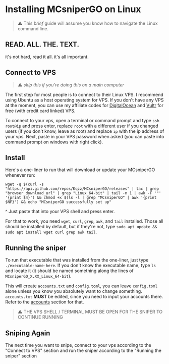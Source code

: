 # Installing MCsniperGO on Linux

> ⚠️ This *brief* guide will assume you know how to navigate the Linux command line.


## READ. ALL. THE. TEXT.
it's not hard, read it all. it's all important.

## Connect to VPS

> ⚠️ *skip this if you're doing this on a main computer*

The first step for most people is to connect to their Linux VPS. I recommend using Ubuntu as a host operating system for VPS. If you don't have any VPS at the moment, you can use my affiliate codes for [DigitalOcean](https://m.do.co/c/c6b4729acf8c) and [Vultr](https://www.vultr.com/?ref=8671284-6G) for free (with credit card linked) VPS.

To connect to your vps, open a terminal or command prompt and type `ssh root@ip` and press enter, replace `root` with a different user if you changed users (if you don't know, leave as root) and replace `ip` with the ip address of your vps. Next, paste in your VPS password when asked (you can paste into command prompt on windows with right click).

## Install

Here's a one-liner to run that will download or update your MCsniperGO whenever run:

`wget -q $(curl -s "https://api.github.com/repos/Kqzz/MCsniperGO/releases" | tac | grep "browser_download_url" | grep "Linux_64-bit" | tail -n 1 | awk -F '"' '{print $4}') && chmod +x $(ls -l | grep "MCsniperGO" | awk '{print $NF}') && echo "MCsniperGO successfully set up"`

^ Just paste that into your VPS shell and press enter.


For that to work, you need `wget`, `curl`, `grep`, `awk`, and `tail` installed. Those all should be installed by default, but if they're not, type `sudo apt update && sudo apt install wget curl grep awk tail`.

## Running the sniper

To run that executable that was installed from the one-liner, just type `./executable-name-here`. If you don't know the executable name, type `ls` and locate it (it should be named something along the lines of `MCsniperGO_X.XX_Linux_64-bit`).

This will create `accounts.txt` and `config.toml`, you can leave `config.toml` alone unless you know you absolutely want to change something. `accounts.txt` **MUST** be edited, since you need to input your accounts there. Refer to the [accounts](../accounts.md) section for that.

> ⚠️  THE VPS SHELL / TERMINAL MUST BE OPEN FOR THE SNIPER TO CONTINUE RUNNING

## Sniping Again

The next time you want to snipe, connect to your vps according to the "Connect to VPS" section and run the sniper according to the "Running the sniper" section
